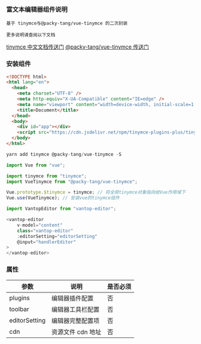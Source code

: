 <!--
 * @Author: Shixin
 * @Date: 2021-07-19 09:01:09
 * @LastEditors: Shixin
 * @LastEditTime: 2021-07-19 09:20:54
 * @Description: Do not edit
 * @FilePath: /vantop-editor/README.md
 * 🍻 Write code drunkenly.
-->
### 富文本编辑器组件说明

```text
基于 tinymce与@packy-tang/vue-tinymce 的二次封装
```

```text
更多说明请查阅以下文档
```

[tinymce 中文文档传送门](http://tinymce.ax-z.cn/)
[@packy-tang/vue-tinymce 传送门](https://packy-tang.gitee.io/vue-tinymce/#/?id=vue-tinymce)

### 安装组件

```html
<!DOCTYPE html>
<html lang="en">
  <head>
    <meta charset="UTF-8" />
    <meta http-equiv="X-UA-Compatible" content="IE=edge" />
    <meta name="viewport" content="width=device-width, initial-scale=1.0" />
    <title>Document</title>
  </head>
  <body>
    <div id="app"></div>
    <script src="https://cdn.jsdelivr.net/npm/tinymce-plugins-plus/tinymce/tinymce.min.js"></script>
  </body>
</html>
```

```js
yarn add tinymce @packy-tang/vue-tinymce -S
```

```js
import Vue from "vue";

import tinymce from "tinymce";
import VueTinymce from "@packy-tang/vue-tinymce";

Vue.prototype.$tinymce = tinymce; // 将全局tinymce对象指向给Vue作用域下
Vue.use(VueTinymce); // 安装vue的tinymce组件
```

```js
import VantopEditor from "vantop-editor";
```

```js
<vantop-editor
    v-model="content"
    class="vantop-editor"
    :editorSetting="editorSetting"
    @input="handlerEditor"
>
</vantop-editor>
```

### 属性

| 参数          | 说明              | 是否必须 |
| ------------- | ----------------- | -------- |
| plugins       | 编辑器插件配置    | 否       |
| toolbar       | 编辑器工具栏配置  | 否       |
| editorSetting | 编辑器完整配置项  | 否       |
| cdn           | 资源文件 cdn 地址 | 否       |
